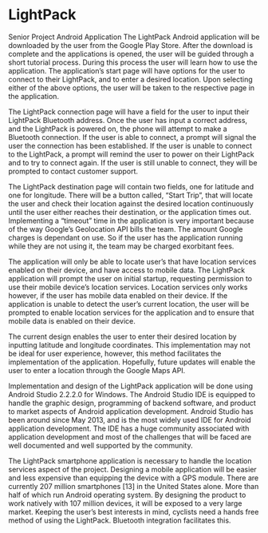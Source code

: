 # LightPack
Senior Project Android Application
The LightPack Android application will be downloaded by the user from the Google Play Store. After the download is complete and the applications is opened, the user will be guided through a short tutorial process. During this process the user will learn how to use the application. The application’s start page will have options for the user to connect to their LightPack, and to enter a desired location. Upon selecting either of the above options, the user will be taken to the respective page in the application. 

The LightPack connection page will have a field for the user to input their LightPack Bluetooth address. Once the user has input a correct address, and the LightPack is powered on, the phone will attempt to make a Bluetooth connection. If the user is able to connect, a prompt will signal the user the connection has been established. If the user is unable to connect to the LightPack, a prompt will remind the user to power on their LightPack and to try to connect again. If the user is still unable to connect, they will be prompted to contact customer support. 

The LightPack destination page will contain two fields, one for latitude and one for longitude. There will be a button called, “Start Trip”, that will locate the user and check their location against the desired location continuously until the user either reaches their destination, or the application times out. Implementing a “timeout” time in the application is very important because of the way Google’s Geolocation API bills the team. The amount Google charges is dependant on use. So if the user has the application running while they are not using it, the team may be charged exorbitant fees. 

The application will only be able to locate user’s that have location services enabled on their device, and have access to mobile data. The LightPack application will prompt the user on initial startup, requesting permission to use their mobile device’s location services. Location services only works however, if the user has mobile data enabled on their device. If the application is unable to detect the user’s current location, the user will be prompted to enable location services for the application and to ensure that mobile data is enabled on their device. 

The current design enables the user to enter their desired location by inputting latitude and longitude coordinates. This implementation may not be ideal for user experience, however, this method facilitates the implementation of the application. Hopefully, future updates will enable the user to enter a location through the Google Maps API. 

Implementation and design of the LightPack application will be done using Android Studio 2.2.2.0 for Windows. The Android Studio IDE is equipped to handle the graphic design, programming of backend software, and product to market aspects of Android application development. Android Studio has been around since May 2013, and is the most widely used IDE for Android application development. The IDE has a huge community associated with application development and most of the challenges that will be faced are well documented and well supported by the community.

The LightPack smartphone application is necessary to handle the location services aspect of the project. Designing a mobile application will be easier and less expensive than equipping the device with a GPS module. There are currently 207 million smartphones [13] in the United States alone. More than half of which run Android operating system. By designing the product to work natively with 107 million devices, it will be exposed to a very large market. Keeping the user’s best interests in mind, cyclists need a hands free method of using the LightPack. Bluetooth integration facilitates this. 
